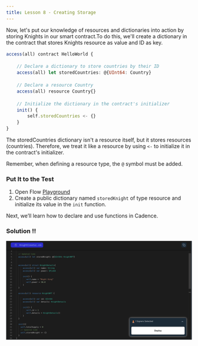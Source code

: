 ```yaml
---
title: Lesson 8 - Creating Storage
---
```


Now, let's put our knowledge of resources and dictionaries into action by storing Knights in our smart contract.To do this, we'll create a dictionary in the contract that stores Knights resource as value and ID as key.

```jsx
access(all) contract HelloWorld {

    // Declare a dictionary to store countries by their ID
    access(all) let storedCountries: @{UInt64: Country}

    // Declare a resource Country
    access(all) resource Country{}

    // Initialize the dictionary in the contract's initializer
    init() {
        self.storedCountries <- {}
    }
}
```

The storedCountries dictionary isn't a resource itself, but it stores resources (countries). Therefore, we treat it like a resource by using `<-` to initialize it in the contract's initializer.

Remember, when defining a resource type, the `@` symbol must be added.

### Put It to the Test

1. Open Flow [Playground](https://play.flow.com/)
2. Create a public dictionary named `storedKnight` of type resource and initialize its value in the `init` function.

Next, we’ll learn how to declare and use functions in Cadence.

### Solution !!

![Alt text](image-6.png)
